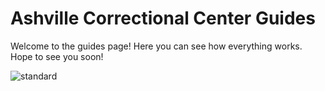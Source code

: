 # Ashville Correctional Center Guides

Welcome to the guides page! Here you can see how everything works. Hope to see you soon!

![standard](https://github.com/Ashville-Correctional-Center/Ashville-Guides/assets/119107008/9beef70b-f02e-487d-8e4a-9e5d78c50d86)

 #
